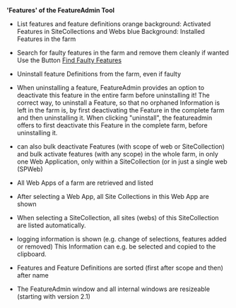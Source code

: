 **'Features' of the FeatureAdmin Tool**


* List features and feature definitions
  orange background: Activated Features in SiteCollections and Webs 
  blue Background: Installed Features in the farm

* Search for faulty features in the farm and remove them cleanly if wanted
  Use the Button [Find Faulty Features](Find-Faulty-Features.md)
  
* Uninstall feature Definitions from the farm, even if faulty

* When uninstalling a feature, FeatureAdmin provides an option to deactivate this feature in the entire farm before uninstalling it!
  The correct way, to uninstall a Feature, so that no orphaned Information is left in the farm is, by first deactivating the Feature in the complete farm and then uninstalling it. When clicking "uninstall", the featureadmin offers to first deactivate this Feature in the complete farm, before uninstalling it.

* can also bulk deactivate Features (with scope of web or SiteCollection) and bulk activate features (with any scope) in the whole farm, in only one Web Application, only within a SiteCollection (or in just a single web (SPWeb)

* All Web Apps of a farm are retrieved and listed
* After selecting a Web App, all Site Collections in this Web App are shown

* When selecting a SiteCollection, all sites (webs) of this SiteCollection are listed automatically.

* logging information is shown (e.g. change of selections, features added or removed)
   This Information can e.g. be selected and copied to the clipboard.

* Features and Feature Definitions are sorted (first after scope and then) after name

* The FeatureAdmin window and all internal windows are resizeable (starting with version 2.1)
